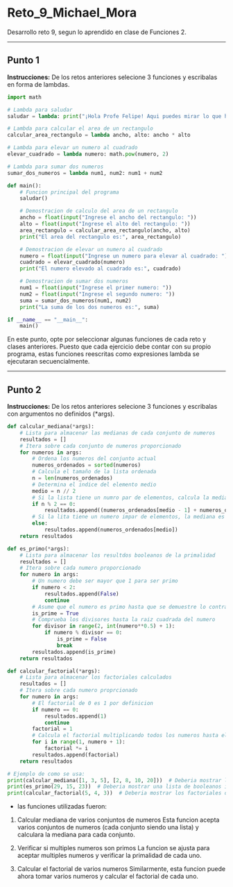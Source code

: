 # Reto_9_Michael_Mora
Desarrollo reto 9, segun lo aprendido en clase de Funciones 2.
_______________________________
## **Punto 1**

**Instrucciones:** De los retos anteriores selecione 3 funciones y escribalas en forma de lambdas.
```python
import math

# Lambda para saludar
saludar = lambda: print("¡Hola Profe Felipe! Aqui puedes mirar lo que hice con el reto 9.")

# Lambda para calcular el area de un rectangulo
calcular_area_rectangulo = lambda ancho, alto: ancho * alto

# Lambda para elevar un numero al cuadrado
elevar_cuadrado = lambda numero: math.pow(numero, 2)

# Lambda para sumar dos numeros
sumar_dos_numeros = lambda num1, num2: num1 + num2

def main():
    # Funcion principal del programa
    saludar()

    # Demostracion de calculo del area de un rectangulo
    ancho = float(input("Ingrese el ancho del rectangulo: "))
    alto = float(input("Ingrese el alto del rectangulo: "))
    area_rectangulo = calcular_area_rectangulo(ancho, alto)
    print("El area del rectangulo es:", area_rectangulo)

    # Demostracion de elevar un numero al cuadrado
    numero = float(input("Ingrese un numero para elevar al cuadrado: "))
    cuadrado = elevar_cuadrado(numero)
    print("El numero elevado al cuadrado es:", cuadrado)

    # Demostracion de sumar dos numeros
    num1 = float(input("Ingrese el primer numero: "))
    num2 = float(input("Ingrese el segundo numero: "))
    suma = sumar_dos_numeros(num1, num2)
    print("La suma de los dos numeros es:", suma)

if __name__ == "__main__":
    main()
```
En este punto, opte por seleccionar algunas funciones de cada reto y clases anteriores. Puesto que cada ejercicio debe contar con su propio programa, estas funciones reescritas como expresiones lambda se ejecutaran secuencialmente.

_______________________________
## **Punto 2**

**Instrucciones:** De los retos anteriores selecione 3 funciones y escribalas con argumentos no definidos (*args).
```python
def calcular_mediana(*args):
    # Lista para almacenar las medianas de cada conjunto de numeros
    resultados = []
    # Itera sobre cada conjunto de numeros proporcionado
    for numeros in args:
        # Ordena los numeros del conjunto actual
        numeros_ordenados = sorted(numeros)
        # Calcula el tamaño de la lista ordenada
        n = len(numeros_ordenados)
        # Determina el indice del elemento medio
        medio = n // 2
        # Si la lista tiene un numro par de elementos, calcula la mediana como el promedio de los dos elementos centrales
        if n % 2 == 0:
            resultados.append((numeros_ordenados[medio - 1] + numeros_ordenados[medio]) / 2)
        # Si la lita tiene un numero impar de elementos, la mediana es el elemento central
        else:
            resultados.append(numeros_ordenados[medio])
    return resultados

def es_primo(*args):
    # Lista para almacenar los resultdos booleanos de la primalidad
    resultados = []
    # Itera sobre cada numero proporcionado
    for numero in args:
        # Un numero debe ser mayor que 1 para ser primo
        if numero < 2:
            resultados.append(False)
            continue
        # Asume que el numero es primo hasta que se demuestre lo contrario
        is_prime = True
        # Comprueba los divisores hasta la raiz cuadrada del numero
        for divisor in range(2, int(numero**0.5) + 1):
            if numero % divisor == 0:
                is_prime = False
                break
        resultados.append(is_prime)
    return resultados

def calcular_factorial(*args):
    # Lista para almacenar los factoriales calculados
    resultados = []
    # Itera sobre cada numero proprcionado
    for numero in args:
        # El factorial de 0 es 1 por definicion
        if numero == 0:
            resultados.append(1)
            continue
        factorial = 1
        # Calcula el factorial multiplicando todos los numeros hasta el numero dado
        for i in range(1, numero + 1):
            factorial *= i
        resultados.append(factorial)
    return resultados

# Ejemplo de como se usa:
print(calcular_mediana([1, 3, 5], [2, 8, 10, 20]))  # Deberia mostrar las medianas de cada lista
print(es_primo(29, 15, 23))  # Deberia mostrar una lista de booleanos indicando si cada numero es primo
print(calcular_factorial(5, 4, 3))  # Deberia mostrar los factoriales de los numeros dados
```
* las funciones utilizadas fueron:

1. Calcular mediana de varios conjuntos de numeros
Esta funcion acepta varios conjuntos de numeros (cada conjunto siendo una lista) y calculara la mediana para cada conjunto.

2. Verificar si multiples numeros son primos
La funcion se ajusta para aceptar multiples numeros y verificar la primalidad de cada uno.

3. Calcular el factorial de varios numeros
Similarmente, esta funcion puede ahora tomar varios numeros y calcular el factorial de cada uno.
